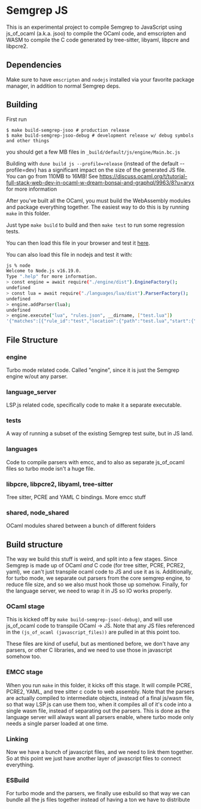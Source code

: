 # Semgrep JS

This is an experimental project to compile Semgrep to JavaScript using
js_of_ocaml (a.k.a. jsoo) to compile the OCaml code, and emscripten
and WASM to compile the C code generated by tree-sitter, libyaml, libpcre and
libpcre2.

## Dependencies

Make sure to have `emscripten` and `nodejs` installed via your favorite package manager, in addition to normal Semgrep deps.

## Building

First run

```
$ make build-semgrep-jsoo # production release
$ make build-semgrep-jsoo-debug # development release w/ debug symbols and other things
```

you should get a few MB files in `_build/default/js/engine/Main.bc.js`

Building with `dune build js --profile=release` (instead of the default --profile=dev)
has a significant impact on the size of the generated JS file. You can go
from 110MB to 16MB!
See https://discuss.ocaml.org/t/tutorial-full-stack-web-dev-in-ocaml-w-dream-bonsai-and-graphql/9963/8?u=aryx for more information

After you've built all the OCaml, you must build the WebAssembly modules and package
everything together. The easiest way to do this is by running `make` in this folder.

Just type `make build` to build and then `make test` to run some regression tests.

You can then load this file in your browser and test it [here](examples/index.html).

You can also load this file in nodejs and test it with:

```bash
js % node
Welcome to Node.js v16.19.0.
Type ".help" for more information.
> const engine = await require("./engine/dist").EngineFactory();
undefined
> const lua = await require("./languages/lua/dist").ParserFactory();
undefined
> engine.addParser(lua);
undefined
> engine.execute("lua", "rules.json", __dirname, ["test.lua"])
'{"matches":[{"rule_id":"test","location":{"path":"test.lua","start":{"line":1,"col":1,"offset":0},"end":{"line":1,"col":10,"offset":9}},"extra":{"message":"test","metavars":{"$X":{"start":{"line":1,"col":7,"offset":6},"end":{"line":1,"col":9,"offset":8},"abstract_content":"42"}},"engine_kind":"OSS"}}],"errors":[],"stats":{"okfiles":1,"errorfiles":0},"rules_by_engine":[["test","OSS"]],"engine_requested":"OSS"}'
```

## File Structure

### engine

Turbo mode related code. Called "engine", since it is just the Semgrep engine w/out any parser.

### language_server

LSP.js related code, specifically code to make it a separate executable.

### tests

A way of running a subset of the existing Semgrep test suite, but in JS land.

### languages

Code to compile parsers with emcc, and to also as separate js_of_ocaml files so turbo mode isn't a huge file.

### libpcre, libpcre2, libyaml, tree-sitter

Tree sitter, PCRE and YAML C bindings. More emcc stuff

### shared, node_shared

OCaml modules shared between a bunch of different folders

## Build structure

The way we build this stuff is weird, and split into a few stages. Since Semgrep is made up of OCaml _and_ C code (for tree sitter, PCRE, PCRE2, yaml), we can't just transpile ocaml code to JS and use it as is.
Additionally, for turbo mode, we separate out parsers from the core semgrep engine, to reduce file size, and so we also must hook those up somehow. Finally, for the language server, we need
to wrap it in JS so IO works properly.

### OCaml stage

This is kicked off by `make build-semgrep-jsoo(-debug)`, and will use js_of_ocaml code to transpile OCaml -> JS. Note that any JS files referenced in the `(js_of_ocaml (javascript_files))` are pulled in at this point too.

These files are kind of useful, but as mentioned before, we don't have any parsers, or other C libraries, and we need to use those in javascript somehow too.

### EMCC stage

When you run `make` in this folder, it kicks off this stage. It will compile PCRE, PCRE2, YAML, and tree sitter c code to web assembly. Note that the parsers are actually compiled to intermediate objects, instead of
a final js/wasm file, so that way LSP.js can use them too, when it compiles all of it's code into a single wasm file, instead of separating out the parsers. This is done as the language server will always want
all parsers enable, where turbo mode only needs a single parser loaded at one time.

### Linking

Now we have a bunch of javascript files, and we need to link them together. So at this point we just have another layer of javascript files to connect everything.

### ESBuild

For turbo mode and the parsers, we finally use esbuild so that way we can bundle all the js files together instead of having a ton we have to distribute
